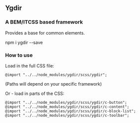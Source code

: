 ## Ygdir

### A BEM/ITCSS based framework

Provides a base for common elements.

  npm i ygdir --save

### How to use

Load in the full CSS file:

    @import "../../node_modules/ygdir/scss/ygdir";

(Paths will depend on your specific framework)

Or - load in parts of the CSS:

    @import "../../node_modules/ygdir/scss/ygdir/c-button";
    @import "../../node_modules/ygdir/scss/ygdir/c-content";
    @import "../../node_modules/ygdir/scss/ygdir/c-block-list";
    @import "../../node_modules/ygdir/scss/ygdir/c-toolbar";
